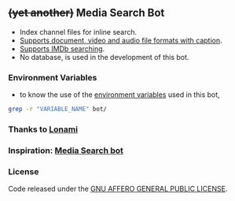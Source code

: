 ## ~~(yet another)~~ Media Search Bot

* Index channel files for inline search.
* [Supports document, video and audio file formats with caption](https://github.com/SpEcHiDe/Media-Search-bot/tree/2b35100c7a09e971d036694f654bb96946b51c84).
* [Supports IMDb searching](https://github.com/SpEcHiDe/Media-Search-bot/tree/38eb20525fc1abc059de27f0259ab864f12d576c).
* No database, is used in the development of this bot.

### Environment Variables

- to know the use of the [environment variables](./sample_config.env) used in this bot,
```sh
grep -r "VARIABLE_NAME" bot/
```

### Thanks to [Lonami](https://github.com/Lonami/TelethonianBotExt)

### Inspiration: [Media Search bot](https://github.com/Mahesh0253/Media-Search-bot)

### License
Code released under the [GNU AFFERO GENERAL PUBLIC LICENSE](LICENSE).

